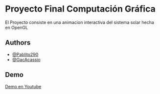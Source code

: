 # Proyecto Final Computación Gráfica

El Proyecto consiste en una animacion interactiva del sistema solar hecha en OpenGL

## Authors
- [@Pablito290](https://github.com/Pablito290)
- [@GacAcassio](https://github.com/GacAcassio)


## Demo

[Demo en Youtube](https://youtu.be/XdzRqJX_m0U)

